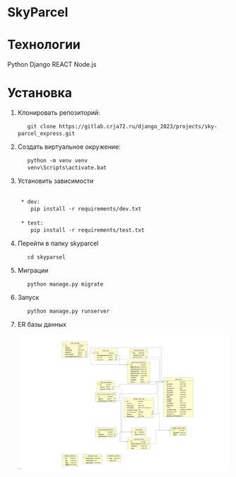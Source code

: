 # SkyParcel



# Технологии

Python 
Django 
REACT
Node.js

# Установка


1. Клонировать репозиторий:

   ```shell
      git clone https://gitlab.crja72.ru/django_2023/projects/sky-parcel_express.git
   ```
2. Создать виртуальное окружение:

   ```shell
      python -m venv venv
      venv\Scripts\activate.bat
   ```
   
3. Установить зависимости

   ```shell
       
    * dev:
       pip install -r requirements/dev.txt

    * test:
       pip install -r requirements/test.txt
   ```
   
4. Перейти в папку skyparcel

   ```shell
      cd skyparsel
   ```

5. Миграции

   ```shell
      python manage.py migrate
   ```

6. Запуск

   ```shell
      python manage.py runserver
   ```
   
7. ER базы данных
   
     ![ER базы данных](ER.jpg)
